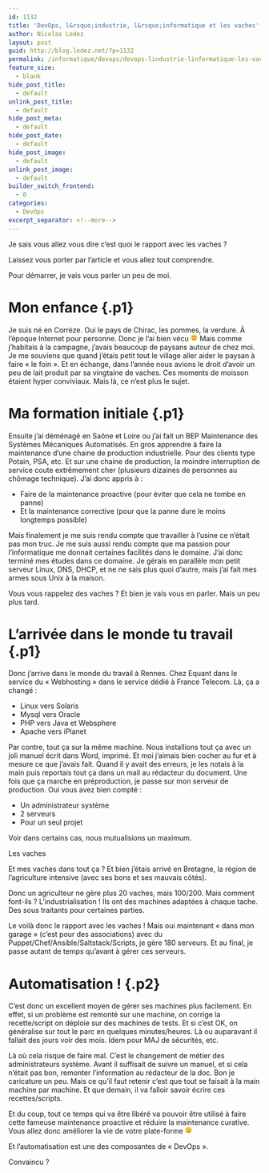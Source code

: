 ```yaml
---
id: 1132
title: 'DevOps, l&rsquo;industrie, l&rsquo;informatique et les vaches'
author: Nicolas Ledez
layout: post
guid: http://blog.ledez.net/?p=1132
permalink: /informatique/devops/devops-lindustrie-linformatique-les-vaches/
feature_size:
  - blank
hide_post_title:
  - default
unlink_post_title:
  - default
hide_post_meta:
  - default
hide_post_date:
  - default
hide_post_image:
  - default
unlink_post_image:
  - default
builder_switch_frontend:
  - 0
categories:
  - DevOps
excerpt_separator: <!--more-->
---
```

<p class="p1">
  Je sais vous allez vous dire c&rsquo;est quoi le rapport avec les vaches ?
</p>

<p class="p1">
  Laissez vous porter par l&rsquo;article et vous allez tout comprendre.<!--more-->
</p>

<p class="p1">
  Pour démarrer, je vais vous parler un peu de moi.
</p>

# Mon enfance {.p1}

<p class="p1">
  Je suis né en Corrèze. Oui le pays de Chirac, les pommes, la verdure. À l&rsquo;époque Internet pour personne. Donc je l&rsquo;ai bien vécu <img src="/images/smilies/simple-smile.png" alt=":)" class="wp-smiley" style="height: 1em; max-height: 1em;" /> Mais comme j&rsquo;habitais à la campagne, j&rsquo;avais beaucoup de paysans autour de chez moi. Je me souviens que quand j&rsquo;étais petit tout le village aller aider le paysan à faire &laquo;&nbsp;le foin&nbsp;&raquo;. Et en échange, dans l&rsquo;année nous avions le droit d&rsquo;avoir un peu de lait produit par sa vingtaine de vaches. Ces moments de moisson étaient hyper conviviaux. Mais là, ce n&rsquo;est plus le sujet.
</p>

# Ma formation initiale {.p1}

<p class="p1">
  Ensuite j&rsquo;ai déménagé en Saône et Loire ou j&rsquo;ai fait un BEP Maintenance des Systèmes Mécaniques Automatisés. En gros apprendre à faire la maintenance d&rsquo;une chaine de production industrielle. Pour des clients type Potain, PSA, etc. Et sur une chaine de production, la moindre interruption de service coute extrêmement cher (plusieurs dizaines de personnes au chômage technique). J&rsquo;ai donc appris à :
</p>

  * Faire de la maintenance proactive (pour éviter que cela ne tombe en panne)
  * Et la maintenance corrective (pour que la panne dure le moins longtemps possible)

<p class="p2">
  Mais finalement je me suis rendu compte que travailler à l&rsquo;usine ce n&rsquo;était pas mon truc. Je me suis aussi rendu compte que ma passion pour l&rsquo;informatique me donnait certaines facilités dans le domaine. J&rsquo;ai donc terminé mes études dans ce domaine. Je gérais en parallèle mon petit serveur Linux, DNS, DHCP, et ne ne sais plus quoi d&rsquo;autre, mais j&rsquo;ai fait mes armes sous Unix à la maison.
</p>

<p class="p2">
  Vous vous rappelez des vaches ? Et bien je vais vous en parler. Mais un peu plus tard.
</p>

# L&rsquo;arrivée dans le monde tu travail {.p1}

<p class="p2">
  Donc j&rsquo;arrive dans le monde du travail à Rennes. Chez Equant dans le service du &laquo;&nbsp;Webhosting&nbsp;&raquo; dans le service dédié à France Telecom. Là, ça a changé :
</p>

  * Linux vers Solaris
  * Mysql vers Oracle
  * PHP vers Java et Websphere
  * Apache vers iPlanet

<p class="p2">
  Par contre, tout ça sur la même machine. Nous installions tout ça avec un joli manuel écrit dans Word, imprimé. Et moi j&rsquo;aimais bien cocher au fur et à mesure ce que j&rsquo;avais fait. Quand il y avait des erreurs, je les notais à la main puis reportais tout ça dans un mail au rédacteur du document. Une fois que ça marche en préproduction, je passe sur mon serveur de production. Oui vous avez bien compté :
</p>

  * Un administrateur système
  * 2 serveurs
  * Pour un seul projet

<p class="p2">
  Voir dans certains cas, nous mutualisions un maximum.
</p>

<p class="p2">
  Les vaches
</p>

<p class="p2">
  Et mes vaches dans tout ça ? Et bien j&rsquo;étais arrivé en Bretagne, la région de l&rsquo;agriculture intensive (avec ses bons et ses mauvais côtés).
</p>

<p class="p2">
  Donc un agriculteur ne gère plus 20 vaches, mais 100/200. Mais comment font-ils ? L&rsquo;industrialisation ! Ils ont des machines adaptées à chaque tache. Des sous traitants pour certaines parties.
</p>

<p class="p2">
  Le voilà donc le rapport avec les vaches ! Mais oui maintenant &laquo;&nbsp;dans mon garage&nbsp;&raquo; (c&rsquo;est pour des associations) avec du Puppet/Chef/Ansible/Saltstack/Scripts, je gère 180 serveurs. Et au final, je passe autant de temps qu&rsquo;avant à gérer ces serveurs.
</p>

# Automatisation ! {.p2}

<p class="p2">
  C&rsquo;est donc un excellent moyen de gérer ses machines plus facilement. En effet, si un problème est remonté sur une machine, on corrige la recette/script on déploie sur des machines de tests. Et si c&rsquo;est OK, on généralise sur tout le parc en quelques minutes/heures. Là ou auparavant il fallait des jours voir des mois. Idem pour MAJ de sécurités, etc.
</p>

<p class="p2">
  Là où cela risque de faire mal. C&rsquo;est le changement de métier des administrateurs système. Avant il suffisait de suivre un manuel, et si cela n&rsquo;était pas bon, remonter l&rsquo;information au rédacteur de la doc. Bon je caricature un peu. Mais ce qu&rsquo;il faut retenir c&rsquo;est que tout se faisait à la main machine par machine. Et que demain, il va falloir savoir écrire ces recettes/scripts.
</p>

<p class="p2">
  Et du coup, tout ce temps qui va être libéré va pouvoir être utilisé à faire cette fameuse maintenance proactive et réduire la maintenance curative. Vous allez donc améliorer la vie de votre plate-forme <img src="/images/smilies/simple-smile.png" alt=":)" class="wp-smiley" style="height: 1em; max-height: 1em;" />
</p>

<p class="p2">
  Et l&rsquo;automatisation est une des composantes de &laquo;&nbsp;DevOps&nbsp;&raquo;.
</p>

<p class="p1">
  Convaincu ?
</p>
